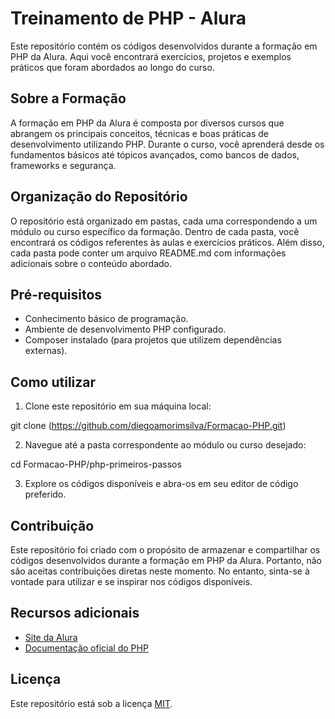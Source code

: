 # Treinamento de PHP - Alura

Este repositório contém os códigos desenvolvidos durante a formação em PHP da Alura. Aqui você encontrará exercícios, projetos e exemplos práticos que foram abordados ao longo do curso.

## Sobre a Formação

A formação em PHP da Alura é composta por diversos cursos que abrangem os principais conceitos, técnicas e boas práticas de desenvolvimento utilizando PHP. Durante o curso, você aprenderá desde os fundamentos básicos até tópicos avançados, como bancos de dados, frameworks e segurança.

## Organização do Repositório

O repositório está organizado em pastas, cada uma correspondendo a um módulo ou curso específico da formação. Dentro de cada pasta, você encontrará os códigos referentes às aulas e exercícios práticos. Além disso, cada pasta pode conter um arquivo README.md com informações adicionais sobre o conteúdo abordado.

## Pré-requisitos

- Conhecimento básico de programação.
- Ambiente de desenvolvimento PHP configurado.
- Composer instalado (para projetos que utilizem dependências externas).

## Como utilizar

1. Clone este repositório em sua máquina local:

git clone (https://github.com/diegoamorimsilva/Formacao-PHP.git)


2. Navegue até a pasta correspondente ao módulo ou curso desejado:

cd Formacao-PHP/php-primeiros-passos

3. Explore os códigos disponíveis e abra-os em seu editor de código preferido.

## Contribuição

Este repositório foi criado com o propósito de armazenar e compartilhar os códigos desenvolvidos durante a formação em PHP da Alura. Portanto, não são aceitas contribuições diretas neste momento. No entanto, sinta-se à vontade para utilizar e se inspirar nos códigos disponíveis.

## Recursos adicionais

- [Site da Alura](https://www.alura.com.br)
- [Documentação oficial do PHP](https://www.php.net/manual/pt_BR/index.php)

## Licença

Este repositório está sob a licença [MIT](LICENSE).
